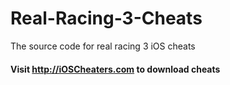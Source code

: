 Real-Racing-3-Cheats
====================

The source code for real racing 3 iOS cheats

#### Visit http://iOSCheaters.com to download cheats
